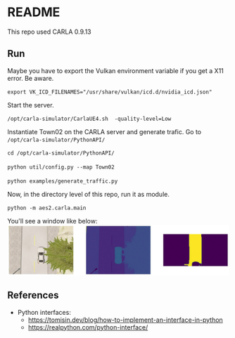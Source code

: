 # README

This repo used CARLA 0.9.13

## Run

Maybe you have to export the Vulkan environment variable if you get a X11 error. Be aware.

```
export VK_ICD_FILENAMES="/usr/share/vulkan/icd.d/nvidia_icd.json"
```

Start the server.

```
/opt/carla-simulator/CarlaUE4.sh  -quality-level=Low
```

Instantiate Town02 on the CARLA server and generate trafic. Go to `/opt/carla-simulator/PythonAPI/`
``` 
cd /opt/carla-simulator/PythonAPI/

python util/config.py --map Town02

python examples/generate_traffic.py
```

Now, in the directory level of this repo, run it as module.
```
python -m aes2.carla.main
```

You'll see a window like below:
![](./cache/og.gif)

## References
+ Python interfaces: 
  + https://tomisin.dev/blog/how-to-implement-an-interface-in-python
  + https://realpython.com/python-interface/

